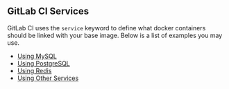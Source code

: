 ## GitLab CI Services

GitLab CI uses the `service` keyword to define what docker containers should be
linked with your base image. Below is a list of examples you may use.

+ [Using MySQL](mysql.md)
+ [Using PostgreSQL](postgres.md)
+ [Using Redis](redis.md)
+ [Using Other Services](../docker/using_docker_images.md#how-to-use-other-images-as-services)
